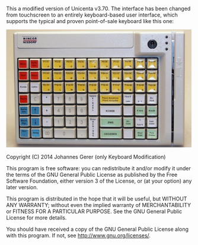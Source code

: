 
This a modified version of Unicenta v3.70. The interface has been changed from touchscreen to an entirely keyboard-based user interface, which supports the typical and proven point-of-sale keyboard like this one:

![ars](wincor_nixdorf_keyboarb.jpg)



Copyright (C) 2014   Johannes Gerer (only Keyboard Modification)

This program is free software: you can redistribute it and/or modify it under the terms of the GNU General Public License as published by the Free Software Foundation, either version 3 of the License, or (at your option) any later version.

This program is distributed in the hope that it will be useful, but WITHOUT ANY WARRANTY; without even the implied warranty of MERCHANTABILITY or FITNESS FOR A PARTICULAR PURPOSE.  See the GNU General Public License for more details.

You should have received a copy of the GNU General Public License along with this program.  If not, see <http://www.gnu.org/licenses/>.
